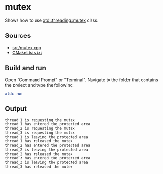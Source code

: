 # mutex

Shows how to use [xtd::threading::mutex](https://gammasoft71.github.io/xtd/reference_guides/latest/classxtd_1_1threading_1_1mutex.html) class.

## Sources

* [src/mutex.cpp](src/mutex.cpp)
* [CMakeLists.txt](CMakeLists.txt)

## Build and run

Open "Command Prompt" or "Terminal". Navigate to the folder that contains the project and type the following:

```cmake
xtdc run
```

## Output

```
thread_1 is requesting the mutex
thread_1 has entered the protected area
thread_2 is requesting the mutex
thread_3 is requesting the mutex
thread_1 is leaving the protected area
thread_1 has released the mutex
thread_2 has entered the protected area
thread_2 is leaving the protected area
thread_2 has released the mutex
thread_3 has entered the protected area
thread_3 is leaving the protected area
thread_3 has released the mutex
```
